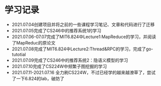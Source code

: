 # 学习记录

- 2021.07.04创建项目并将之前的一些课程学习笔记、文章和代码进行了迁移
- 2021.07.05完成了CS246中的推荐系统1的学习
- 2021.07.06-07.07完成了MIT6.824中Lecture1:MapReduce的学习，并阅读了MapReduc的原论文
- 2021.07.08完成了MIT6.824中Lecture2:Thread&RPC的学习，完成了go-tutotial
- 2021.07.09完成了CS246中的推荐系统2：隐语义模型的学习
- 2021.07.10完成了CS224W中频繁子图挖掘的学习
- 2021.07.11-2021.07.16 全力刷CS224W，不过已经学的越来越潦草了，尝试了一下6.824的lab，破防了